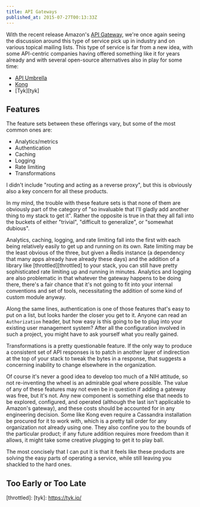 ```yaml
---
title: API Gateways
published_at: 2015-07-27T00:13:33Z
---
```


With the recent release Amazon's [API Gateway][api-gateway], we're once again
seeing the discussion around this type of service pick up in industry and on
various topical mailing lists. This type of service is far from a new idea,
with some API-centric companies having offered something like it for years
already and with several open-source alternatives also in play for some time:

* [API Umbrella][api-umbrella]
* [Kong][kong]
* [Tyk][tyk]

## Features

The feature sets between these offerings vary, but some of the most common ones
are:

* Analytics/metrics
* Authentication
* Caching
* Logging
* Rate limiting
* Transformations

I didn't include "routing and acting as a reverse proxy", but this is obviously
also a key concern for all these products.

In my mind, the trouble with these feature sets is that none of them are
obviously part of the category of "so invaluable that I'll gladly add another
thing to my stack to get it". Rather the opposite is true in that they all fall
into the buckets of either "trivial", "difficult to generalize", or "somewhat
dubious".

Analytics, caching, logging, and rate limiting fall into the first with each
being relatively easily to get up and running on its own. Rate limiting may be
the least obvious of the three, but given a Redis instance (a dependency that
many apps already have already these days) and the addition of a library like
[throttled][throttled] to your stack, you can still have pretty sophisticated
rate limiting up and running in minutes. Analytics and logging are also
problematic in that whatever the gateway happens to be doing there, there's a
fair chance that it's not going to fit into your internal conventions and set
of tools, necessitating the addition of some kind of custom module anyway.

Along the same lines, authentication is one of those features that's easy to
put on a list, but looks harder the closer you get to it. Anyone can read an
`Authorization` header, but how easy is this going to be to plug into your
existing user management system? After all the configuration involved in such a
project, you might have to ask yourself what you really gained.

Transformations is a pretty questionable feature. If the only way to produce a
consistent set of API responses is to patch in another layer of indirection at
the top of your stack to tweak the bytes in a response, that suggests a
concerning inability to change elsewhere in the organization.

Of course it's never a good idea to develop too much of a NIH attitude, so not
re-inventing the wheel is an admirable goal where possible. The value of any of
these features may not even be in question if adding a gateway was free, but
it's not. Any new component is something else that needs to be explored,
configured, and operated (although the last isn't applicable to Amazon's
gateway), and these costs should be accounted for in any engineering decision.
Some like Kong even require a Cassandra installation be procured for it to work
with, which is a pretty tall order for any organization not already using one.
They also confine you to the bounds of the particular product; if any future
addition requires more freedom than it allows, it might take some creative
plugging to get it to play ball.

The most concisely that I can put it is that it feels like these products are
solving the easy parts of operating a service, while still leaving you shackled
to the hard ones.

## Too Early or Too Late

[api-gateway]: https://aws.amazon.com/api-gateway/
[api-umbrella]: http://apiumbrella.io/
[kong]: http://getkong.org/
[throttled]: 
[tyk]: https://tyk.io/
